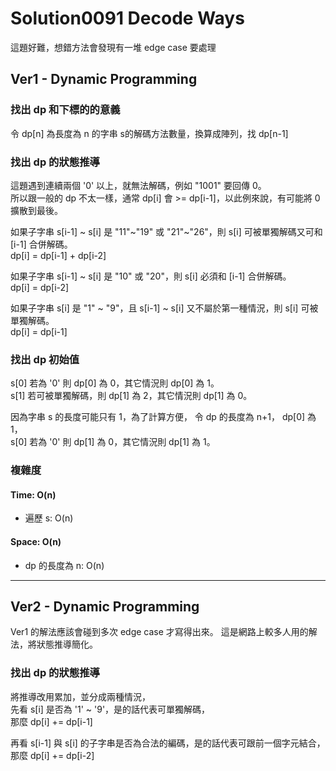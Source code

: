 # Solution0091 Decode Ways

這題好難，想錯方法會發現有一堆 edge case 要處理

## Ver1 - Dynamic Programming

### 找出 dp 和下標的的意義

令 dp[n] 為長度為 n 的字串 s的解碼方法數量，換算成陣列，找 dp[n-1]

### 找出 dp 的狀態推導

這題遇到連續兩個 '0' 以上，就無法解碼，例如 "1001" 要回傳 0。  
所以跟一般的 dp 不太一樣，通常 dp[i] 會 >= dp[i-1]，以此例來說，有可能將 0 擴散到最後。

如果子字串 s[i-1] ~ s[i] 是 "11"~"19" 或 "21"~"26"，則 s[i] 可被單獨解碼又可和 [i-1] 合併解碼。  
dp[i] = dp[i-1] + dp[i-2]  

如果子字串 s[i-1] ~ s[i] 是 "10" 或 "20"，則 s[i] 必須和 [i-1] 合併解碼。  
dp[i] = dp[i-2]  

如果子字串 s[i] 是 "1" ~ "9"，且 s[i-1] ~ s[i] 又不屬於第一種情況，則 s[i] 可被單獨解碼。  
dp[i] = dp[i-1]  

### 找出 dp 初始值

s[0] 若為 '0' 則 dp[0] 為 0，其它情況則 dp[0] 為 1。  
s[1] 若可被單獨解碼，則 dp[1] 為 2，其它情況則 dp[1] 為 0。  

因為字串 s 的長度可能只有 1，為了計算方便，
令 dp 的長度為 n+1，
dp[0] 為 1，  
s[0] 若為 '0' 則 dp[1] 為 0，其它情況則 dp[1] 為 1。  

### 複雜度

#### Time: O(n)
- 遍歷 s: O(n)

#### Space: O(n)
- dp 的長度為 n: O(n)

---

## Ver2 - Dynamic Programming

Ver1 的解法應該會碰到多次 edge case 才寫得出來。
這是網路上較多人用的解法，將狀態推導簡化。  

### 找出 dp 的狀態推導

將推導改用累加，並分成兩種情況，  
先看 s[i] 是否為 '1' ~ '9'，是的話代表可單獨解碼，  
那麼 dp[i] += dp[i-1]  

再看 s[i-1] 與 s[i] 的子字串是否為合法的編碼，是的話代表可跟前一個字元結合，  
那麼 dp[i] += dp[i-2]  